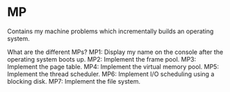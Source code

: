# MP
Contains my machine problems which incrementally builds an operating system.

What are the different MPs?
MP1:  Display my name on the console after the operating system boots up.
MP2:  Implement the frame pool.
MP3:  Implement the page table.
MP4:  Implement the virtual memory pool.
MP5:  Implement the thread scheduler.
MP6:  Implement I/O scheduling using a blocking disk.
MP7:  Implement the file system.
